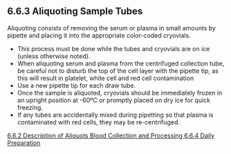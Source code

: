 ## 6.6.3 Aliquoting Sample Tubes

Aliquoting consists of removing the serum or plasma in small amounts by pipette and placing it into the appropriate color-coded cryovials.

* This process must be done while the tubes and cryovials are on ice (unless otherwise noted).
* When aliquoting serum and plasma from the centrifuged collection tube, be careful not to disturb the top of the cell layer with the pipette tip, as this will result in platelet, white cell and red cell contamination
* Use a new pipette tip for each draw tube.
* Once the sample is aliquoted, cryovials should be immediately frozen in an upright position at -60ºC or promptly placed on dry ice for quick freezing.
* If any tubes are accidentally mixed during pipetting so that plasma is contaminated with red cells, they may be re-centrifuged.


<div class="center">
<div class="btn-group">
  <a href=":pages_path:/manuals/blood-collection-processing/6-06-02-description-of-aliquots.md" class="btn btn-default">
    <span class="glyphicon glyphicon-chevron-left"></span>
    6.6.2 Description of Aliquots
  </a>

  <a href=":pages_path:/manuals/blood-collection-processing" class="btn btn-default">
    <span class="glyphicon glyphicon-chevron-up"></span>
    Blood Collection and Processing
  </a>

  <a href=":pages_path:/manuals/blood-collection-processing/6-06-04-daily-preparation.md" class="btn btn-success">
    6.6.4 Daily Preparation
    <span class="glyphicon glyphicon-chevron-right"></span>
  </a>
</div>
</div>
